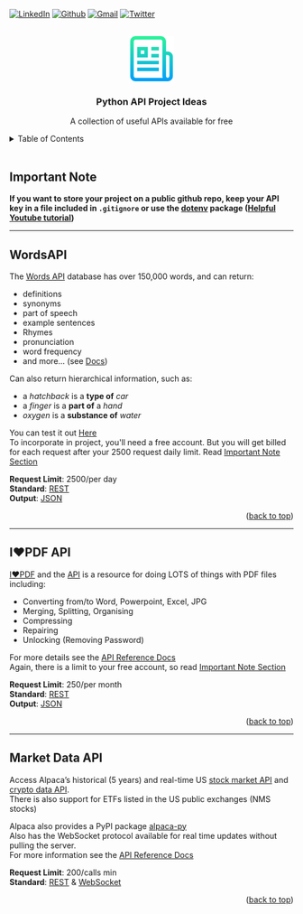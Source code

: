 <a name="readme-top"></a>


[![LinkedIn][linkedin-shield]][linkedin-url]
[![Github][github-shield]][github-url]
[![Gmail][gmail-shield]][gmail-url]
[![Twitter][twitter-shield]][twitter-url]

<br/>

<div align="center">
    <a href="https://github.com/sciwilro/Python_API_Project_Ideas">
        <img src="images/logo.png" alt="Logo" width="80" height="80">
    </a>

<h3 align="center">Python API Project Ideas</h3>

<p align="center">A collection of useful APIs available for free</p>

</div>

<!-- TABLE OF CONTENTS -->
<details>
    <summary>Table of Contents</summary>
    <ul><li><a href="#important-note">Important Note</a></li></ul>
    <ol>
        <li>
            <a href="#wordsapi">WordsAPI</a>
            <ul><li>Find definitions, related words, and more</li></ul>
        </li>
        <li>
            <a href="#i❤pdf-api">I❤PDF API</a>
            <ul><li>Multiple tools for working with PDFs</li></ul>
        </li>
        <li>
            <a href="#market-data-api">Alpaca Market Data API</a>
            <ul><li>Access Historical/realtime Stock, EFT, and Crypto information</li></ul>
        </li>        
    </ol>
</details>

<br/>

<!-- Using Markdown instead of HTML formatting from here for readability -->

## Important Note

**If you want to store your project on a public github repo, keep your API key in a file included in `.gitignore` or use the [dotenv][dotenv-link] package ([Helpful Youtube tutorial](https://youtu.be/CJjSOzb0IYs))**

---

## WordsAPI

The [Words API][words-api-link] database has over 150,000 words, and can return:
- definitions
- synonyms
- part of speech
- example sentences
- Rhymes
- pronunciation
- word frequency
- and more... (see [Docs](https://www.wordsapi.com/docs/?python#words))

Can also return hierarchical information, such as:  
- a *hatchback* is a **type of** *car*
- a *finger* is a **part of** a *hand*
- *oxygen* is a **substance of** *water*

You can test it out [Here](https://www.wordsapi.com/#try)  
To incorporate in project, you'll need a free account. But you will get billed for each request after your 2500 request daily limit. Read [Important Note Section](#important-note)  

**Request Limit**: 2500/per day  
**Standard**: [REST][rest-link]  
**Output**: [JSON][json-link]
<p align="right">(<a href="#readme-top">back to top</a>)</p>

---

## I❤PDF API

[I❤PDF][I❤PDF-link] and the [API][I❤PDF-api-link] is a resource for doing LOTS of things with PDF files including:

- Converting from/to Word, Powerpoint, Excel, JPG 
- Merging, Splitting, Organising
- Compressing
- Repairing
- Unlocking (Removing Password)

For more details see the [API Reference Docs](https://developer.ilovepdf.com/docs/api-reference)  
Again, there is a limit to your free account, so read [Important Note Section](#important-note)

**Request Limit**: 250/per month  
**Standard**: [REST][rest-link]  
**Output**: [JSON][json-link]
<p align="right">(<a href="#readme-top">back to top</a>)</p>

---

## Market Data API

Access Alpaca’s historical (5 years) and real-time US [stock market API][alpaca-market-api-link] and [crypto data API][alpaca-crypto-api-link].  
There is also support for ETFs listed in the US public exchanges (NMS stocks)  

Alpaca also provides a PyPI package [alpaca-py][alpaca-py-link]  
Also has the WebSocket protocol available for real time updates without pulling the server.  
For more information see the [API Reference Docs](https://alpaca.markets/docs/api-references/)




**Request Limit**: 200/calls min  
**Standard**: [REST][rest-link] & [WebSocket][websocket-link]  
<!-- **Output**: [JSON][json-link] -->
<p align="right">(<a href="#readme-top">back to top</a>)</p>


<!-- MARKDOWN LINKS & IMAGES -->
<!-- https://www.markdownguide.org/basic-syntax/#reference-style-links -->

<!-- Badges: https://dev.to/envoy_/150-badges-for-github-pnk -->
[linkedin-shield]: https://img.shields.io/badge/LinkedIn-0077B5?style=for-the-badge&logo=linkedin&logoColor=white
[linkedin-url]: https://linkedin.com/in/sciwilro
[github-shield]: https://img.shields.io/badge/GitHub-100000?style=for-the-badge&logo=github&logoColor=white
[github-url]: https://github.com/SciWilro
[gmail-shield]: https://img.shields.io/badge/Gmail-D14836?style=for-the-badge&logo=gmail&logoColor=white
[gmail-url]: mailto:mr.wilro@gmail.com
[twitter-shield]: https://img.shields.io/badge/Twitter-1DA1F2?style=for-the-badge&logo=twitter&logoColor=white
[twitter-url]: https://twitter.com/The_Wilro

[words-api-link]: https://www.wordsapi.com/
[I❤PDF-link]: https://www.ilovepdf.com/
[I❤PDF-api-link]: https://developer.ilovepdf.com/
[alpaca-market-api-link]: https://alpaca.markets/docs/market-data/
[alpaca-crypto-api-link]: https://alpaca.markets/docs/crypto/

[alpaca-py-link]: https://pypi.org/project/alpaca-py/
[dotenv-link]: https://pypi.org/project/python-dotenv/

[rest-link]: https://restfulapi.net/
[websocket-link]: https://en.wikipedia.org/wiki/WebSocket
[json-link]: http://www.json.org/



<!-- Sources for making README -->
<!-- see https://github.com/othneildrew/Best-README-Template-->
